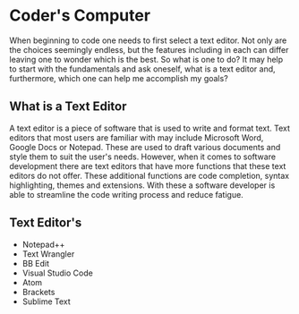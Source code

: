 # Coder's Computer

When beginning to code one needs to first select a text editor. Not only are the choices seemingly endless, but the features including in each can differ leaving one to wonder which is the best. So what is one to do? It may help to start with the fundamentals and ask oneself, what is a text editor and, furthermore, which one can help me accomplish my goals? 

## What is a Text Editor

A text editor is a piece of software that is used to write and format text. Text editors that most users are familiar with may include Microsoft Word, Google Docs or Notepad. These are used to draft various documents and style them to suit the user's needs. However, when it comes to software development there are text editors that have more functions that these text editors do not offer. These additional functions are code completion, syntax highlighting, themes and extensions. With these a software developer is able to streamline the code writing process and reduce fatigue.

## Text Editor's

* Notepad++
* Text Wrangler
* BB Edit
* Visual Studio Code
* Atom
* Brackets
* Sublime Text

